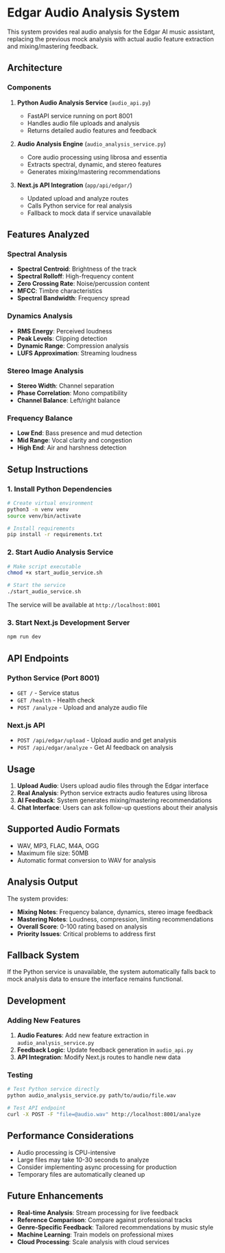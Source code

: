 # Edgar Audio Analysis System

This system provides real audio analysis for the Edgar AI music assistant, replacing the previous mock analysis with actual audio feature extraction and mixing/mastering feedback.

## Architecture

### Components

1. **Python Audio Analysis Service** (`audio_api.py`)
   - FastAPI service running on port 8001
   - Handles audio file uploads and analysis
   - Returns detailed audio features and feedback

2. **Audio Analysis Engine** (`audio_analysis_service.py`)
   - Core audio processing using librosa and essentia
   - Extracts spectral, dynamic, and stereo features
   - Generates mixing/mastering recommendations

3. **Next.js API Integration** (`app/api/edgar/`)
   - Updated upload and analyze routes
   - Calls Python service for real analysis
   - Fallback to mock data if service unavailable

## Features Analyzed

### Spectral Analysis
- **Spectral Centroid**: Brightness of the track
- **Spectral Rolloff**: High-frequency content
- **Zero Crossing Rate**: Noise/percussion content
- **MFCC**: Timbre characteristics
- **Spectral Bandwidth**: Frequency spread

### Dynamics Analysis
- **RMS Energy**: Perceived loudness
- **Peak Levels**: Clipping detection
- **Dynamic Range**: Compression analysis
- **LUFS Approximation**: Streaming loudness

### Stereo Image Analysis
- **Stereo Width**: Channel separation
- **Phase Correlation**: Mono compatibility
- **Channel Balance**: Left/right balance

### Frequency Balance
- **Low End**: Bass presence and mud detection
- **Mid Range**: Vocal clarity and congestion
- **High End**: Air and harshness detection

## Setup Instructions

### 1. Install Python Dependencies

```bash
# Create virtual environment
python3 -m venv venv
source venv/bin/activate

# Install requirements
pip install -r requirements.txt
```

### 2. Start Audio Analysis Service

```bash
# Make script executable
chmod +x start_audio_service.sh

# Start the service
./start_audio_service.sh
```

The service will be available at `http://localhost:8001`

### 3. Start Next.js Development Server

```bash
npm run dev
```

## API Endpoints

### Python Service (Port 8001)

- `GET /` - Service status
- `GET /health` - Health check
- `POST /analyze` - Upload and analyze audio file

### Next.js API

- `POST /api/edgar/upload` - Upload audio and get analysis
- `POST /api/edgar/analyze` - Get AI feedback on analysis

## Usage

1. **Upload Audio**: Users upload audio files through the Edgar interface
2. **Real Analysis**: Python service extracts audio features using librosa
3. **AI Feedback**: System generates mixing/mastering recommendations
4. **Chat Interface**: Users can ask follow-up questions about their analysis

## Supported Audio Formats

- WAV, MP3, FLAC, M4A, OGG
- Maximum file size: 50MB
- Automatic format conversion to WAV for analysis

## Analysis Output

The system provides:

- **Mixing Notes**: Frequency balance, dynamics, stereo image feedback
- **Mastering Notes**: Loudness, compression, limiting recommendations
- **Overall Score**: 0-100 rating based on analysis
- **Priority Issues**: Critical problems to address first

## Fallback System

If the Python service is unavailable, the system automatically falls back to mock analysis data to ensure the interface remains functional.

## Development

### Adding New Features

1. **Audio Features**: Add new feature extraction in `audio_analysis_service.py`
2. **Feedback Logic**: Update feedback generation in `audio_api.py`
3. **API Integration**: Modify Next.js routes to handle new data

### Testing

```bash
# Test Python service directly
python audio_analysis_service.py path/to/audio/file.wav

# Test API endpoint
curl -X POST -F "file=@audio.wav" http://localhost:8001/analyze
```

## Performance Considerations

- Audio processing is CPU-intensive
- Large files may take 10-30 seconds to analyze
- Consider implementing async processing for production
- Temporary files are automatically cleaned up

## Future Enhancements

- **Real-time Analysis**: Stream processing for live feedback
- **Reference Comparison**: Compare against professional tracks
- **Genre-Specific Feedback**: Tailored recommendations by music style
- **Machine Learning**: Train models on professional mixes
- **Cloud Processing**: Scale analysis with cloud services







